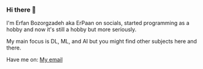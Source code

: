### Hi there 👋

I'm Erfan Bozorgzadeh aka ErPaan on socials, started programming as a hobby and now it's still a hobby but more seriously.

My main focus is DL, ML, and AI but you might find other subjects here and there.

Have me on: <a href="mailto:imerfanb@gmail.com? subject=subject text" >My email</a>

